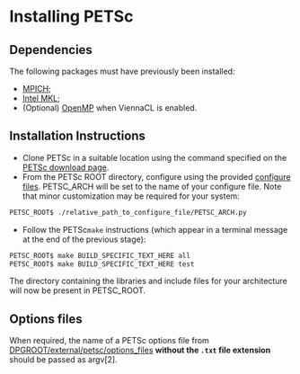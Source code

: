 # Installing PETSc

## Dependencies

The following packages must have previously been installed:
- [MPICH](https://www.mpich.org/);
- [Intel MKL](https://software.intel.com/en-us/mkl);
- (Optional) [OpenMP](http://www.openmp.org) when ViennaCL is enabled.

## Installation Instructions

- Clone PETSc in a suitable location using the command specified on the
  [PETSc download page][PETSc_download].
- From the PETSc ROOT directory, configure using the provided [configure files](external/petsc/configure_files).
  PETSC_ARCH will be set to the name of your configure file. Note that minor customization may be required for your
  system:

```sh
PETSC_ROOT$ ./relative_path_to_configure_file/PETSC_ARCH.py
```

- Follow the PETSc`make` instructions (which appear in a terminal message at the end of the previous
  stage):

```sh
PETSC_ROOT$ make BUILD_SPECIFIC_TEXT_HERE all
PETSC_ROOT$ make BUILD_SPECIFIC_TEXT_HERE test
```

The directory containing the libraries and include files for your architecture will now be present
in PETSC_ROOT.

## Options files

When required, the name of a PETSc options file from
[DPGROOT/external/petsc/options_files](external/petsc/options_files)
**without the `.txt` file extension** should be passed as argv[2].

[PETSc_download]: https://www.mcs.anl.gov/petsc/download/index.html
